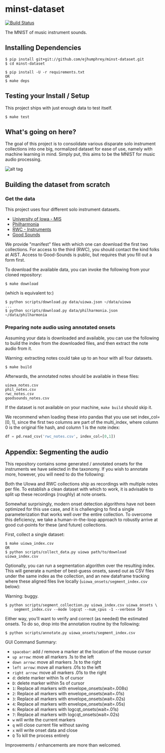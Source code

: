 # minst-dataset

[![Build Status](https://travis-ci.org/ejhumphrey/minst-dataset.svg?branch=master)](https://travis-ci.org/ejhumphrey/minst-dataset)

The MNIST of music instrument sounds.

## Installing Dependencies

```
$ pip install git+git://github.com/ejhumphrey/minst-dataset.git
$ cd minst-dataset

$ pip install -U -r requirements.txt
OR
$ make deps
```

## Testing your Install / Setup

This project ships with just enough data to test itself.
```
$ make test
```

## What's going on here?

The goal of this project is to consolidate various disparate solo instrument collections into one big, normalized dataset for ease of use, namely with machine learning in mind. Simply put, this aims to be the MNIST for music audio processing.

![alt tag](https://raw.githubusercontent.com/ejhumphrey/minst-dataset/master/data/flyover-sketch.jpg)

## Building the dataset from scratch

### Get the data

This project uses four different solo instrument datasets.
- [University of Iowa - MIS](http://theremin.music.uiowa.edu/MIS.html)
- [Philharmonia](http://www.philharmonia.co.uk/explore/make_music)
- [RWC - Instruments](https://staff.aist.go.jp/m.goto/RWC-MDB/rwc-mdb-i.html)
- [Good Sounds](http://mtg.upf.edu/download/datasets/good-sounds)

We provide "manifest" files with which one can download the first two collections. For access to the third (RWC), you should contact the kind folks at AIST. Access to Good-Sounds is public, but requires that you fill out a form first.

To download the available data, you can invoke the following from your cloned repository:

```
$ make download
```

(which is equivalent to:)

```
$ python scripts/download.py data/uiowa.json ~/data/uiowa
...
$ python scripts/download.py data/philharmonia.json ~/data/philharmonia
```

### Preparing note audio using annotated onsets

Assuming your data is downloaded and available, you can use the following to build the index from the downloaded files, and then extract the note audio from it.

Warning: extracting notes could take up to an hour with all four datasets.

```
$ make build
```

Afterwards, the annotated notes should be available in these files:
```
uiowa_notes.csv
phil_notes.csv
rwc_notes.csv
goodsounds_notes.csv
```

If the dataset is not available on your machine, `make build` should skip it.

We recommend when loading these into pandas that you use set index_col=[0, 1], since the first two columns are part of the multi_index, where column 0 is the original file hash, and column 1 is the note index:

```python
df = pd.read_csv('rwc_notes.csv', index_col=[0,1])
```

## Appendix: Segmenting the audio

This repository contains some generated / annotated onsets for the instruments we have selected in the taxonomy. If you wish to annotate more, however, you will need to do the following:

Both the UIowa and RWC collections ship as recordings with multiple notes per file. To establish a clean dataset with which to work, it is advisable to split up these recordings (roughly) at note onsets.

Somewhat surprisingly, modern onset detection algorithms have not been optimized for this use case, and it is challenging to find a single parameterization that works well over the entire collection. To overcome this deficiency, we take a human-in-the-loop approach to robustly arrive at good cut-points for these (and future) collections.

First, collect a single dataset:

```
$ make uiowa_index.csv
OR
$ python scripts/collect_data.py uiowa path/to/download uiowa_index.csv
```

Optionally, you can run a segmentation algorithm over the resulting index. This will generate a number of best-guess onsets, saved out as CSV files under the same index as the collection, and an new dataframe tracking where these aligned files live locally (`uiowa_onsets/segment_index.csv` below):

Warning: buggy.
```
$ python scripts/segment_collection.py uiowa_index.csv uiowa_onsets \
    segment_index.csv --mode logcqt --num_cpus -1 --verbose 50
```

Either way, you'll want to verify and correct (as needed) the estimated onsets. To do so, drop into the annotation routine by the following:

```
$ python scripts/annotate.py uiowa_onsets/segment_index.csv
```

GUI Command Summary:
 * `spacebar`: add / remove a marker at the location of the mouse cursor
 * `up arrow`: move all markers .1s to the left
 * `down arrow`: move all markers .1s to the right
 * `left arrow`: move all markers .01s to the left
 * `right arrow`: move all markers .01s to the right
 * `d`: delete marker within 1s of cursor
 * `D`: delete marker within 5s of cursor
 * `1`: Replace all markers with envelope_onsets(wait=.008s)
 * `2`: Replace all markers with envelope_onsets(wait=.01s)
 * `3`: Replace all markers with envelope_onsets(wait=.02s)
 * `4`: Replace all markers with envelope_onsets(wait=.05s)
 * `6`: Replace all markers with logcqt_onsets(wait=.01s)
 * `7`: Replace all markers with logcqt_onsets(wait=.02s)
 * `w` will write the current markers
 * `q` will close current file without saving
 * `x` will write onset data and close
 * `Q` To kill the process entirely

Improvements / enhancements are more than welcomed.

